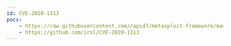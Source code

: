 ```yaml
---
id: CVE-2020-1313
pocs:
    - https://raw.githubusercontent.com/rapid7/metasploit-framework/master/modules/exploits/windows/local/cve_2020_1313_system_orchestrator.rb
    - https://github.com/irsl/CVE-2020-1313
---
```

